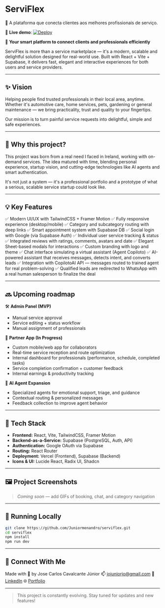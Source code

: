 # ServiFlex

🚀 A plataforma que conecta clientes aos melhores profissionais de serviço.

🔗 **Live demo**: [![Deploy](https://img.shields.io/badge/Live%20Site-Vercel-green?style=for-the-badge&logo=vercel)](https://serviflex.vercel.app)



🚀 **Your smart platform to connect clients and professionals efficiently**

ServiFlex is more than a service marketplace — it's a modern, scalable and delightful solution designed for real-world use. Built with React + Vite + Supabase, it delivers fast, elegant and interactive experiences for both users and service providers.

---

## ✨ Vision

Helping people find trusted professionals in their local area, anytime. Whether it's automotive care, home services, pets, gardening or general maintenance — we bring practicality, trust and quality to your fingertips.

Our mission is to turn painful service requests into delightful, simple and safe experiences.

---

## 🧠 Why this project?

This project was born from a real need I faced in Ireland, working with on-demand services. The idea matured with time, blending personal experience, startup vision, and cutting-edge technologies like AI agents and smart authentication.

It's not just a system — it's a professional portfolio and a prototype of what a serious, scalable service startup could look like.

---

## 💡 Key Features

✅ Modern UI/UX with TailwindCSS + Framer Motion
✅ Fully responsive experience (desktop/mobile)
✅ Category and subcategory routing with deep links
✅ Smart appointment system with Supabase DB
✅ Social login with Google (via Supabase Auth)
✅ Individual user service tracking & status
✅ Integrated reviews with ratings, comments, avatars and date
✅ Elegant Sheet-based modals for interactions
✅ Custom branding with logo and theme
✅ Chat interface simulating a virtual assistant (Agent Copiloto)
✅ AI-powered assistant that receives messages, detects intent, and converts leads
✅ Integration with CopilotoAI API — messages routed to trained agent for real problem-solving
✅ Qualified leads are redirected to WhatsApp with a real human salesperson to finalize the deal

---

## 🔜 Upcoming roadmap

🛠️ **Admin Panel (MVP)**

* Manual service approval
* Service editing + status workflow
* Manual assignment of professionals

📲 **Partner App (In Progress)**

* Custom mobile/web app for collaborators
* Real-time service reception and route optimization
* Internal dashboard for professionals (performance, schedule, completed tasks)
* Service completion confirmation + customer feedback
* Internal earnings & productivity tracking

💬 **AI Agent Expansion**

* Specialized agents for emotional support, triage, and guidance
* Contextual routing & personalized messages
* Feedback collection to improve agent behavior

---

## 🔧 Tech Stack

* **Frontend:** React, Vite, TailwindCSS, Framer Motion
* **Backend-as-a-Service:** Supabase (PostgreSQL, Auth, API)
* **Authentication:** Google OAuth via Supabase
* **Routing:** React Router
* **Deployment:** Vercel (Frontend), Supabase (Backend)
* **Icons & UI:** Lucide React, Radix UI, Shadcn

---

## 🖼️ Project Screenshots

> *Coming soon* — add GIFs of booking, chat, and category navigation

---

## 🚀 Running Locally

```bash
git clone https://github.com/Juniormenandro/serviflex.git
cd serviflex
npm install
npm run dev
```
---

## 🤝 Connect With Me

Made with 💚 by Jose Carlos Cavalcante Júnior
📫 [jojuniorjo@gmail.com](jojuniorjo@gmail.com)
🔗 [LinkedIn](https://www.linkedin.com/in/juniormenandro/)
🌐 [Portfolio](https://yourwebsite.com)

---

> This project is constantly evolving. Stay tuned for updates and new features!
